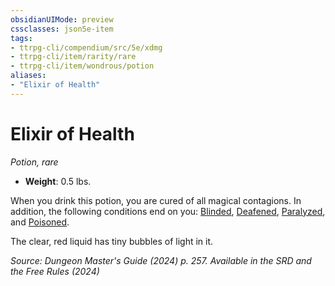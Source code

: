 ```yaml
---
obsidianUIMode: preview
cssclasses: json5e-item
tags:
- ttrpg-cli/compendium/src/5e/xdmg
- ttrpg-cli/item/rarity/rare
- ttrpg-cli/item/wondrous/potion
aliases: 
- "Elixir of Health"
---
```

# Elixir of Health
*Potion, rare*  


- **Weight**: 0.5 lbs.

When you drink this potion, you are cured of all magical contagions. In addition, the following conditions end on you: [Blinded](Інструменти%20ДМ/CLI/rules/conditions.md#Blinded), [Deafened](Інструменти%20ДМ/CLI/rules/conditions.md#Deafened), [Paralyzed](Інструменти%20ДМ/CLI/rules/conditions.md#Paralyzed), and [Poisoned](Інструменти%20ДМ/CLI/rules/conditions.md#Poisoned).

The clear, red liquid has tiny bubbles of light in it.

*Source: Dungeon Master's Guide (2024) p. 257. Available in the <span title='Systems Reference Document (5.2)'>SRD</span> and the Free Rules (2024)*